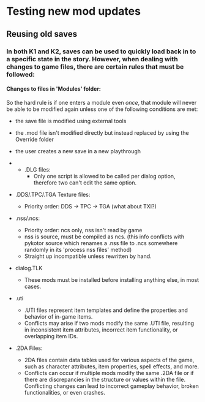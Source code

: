 # Testing new mod updates

## Reusing old saves

### In both K1 and K2, saves can be used to quickly load back in to a specific state in the story. However, when dealing with changes to game files, there are certain rules that must be followed:

#### Changes to files in 'Modules' folder:
So the hard rule is if one enters a module even *once*, that module will never be able to be modified again unless one of the following conditions are met:
- the save file is modified using external tools
- the .mod file isn't modified directly but instead replaced by using the Override folder
- the user creates a new save in a new playthrough

- - .DLG files:
    +  Only one script is allowed to be called per dialog option, therefore two can't edit the same option.
- .DDS/.TPC/.TGA Texture files:
    + Priority order: DDS -> TPC -> TGA (what about TXI?)
- .nss/.ncs:
  + Priority order: ncs only, nss isn't read by game
  + nss is source, must be compiled as ncs. (this info conflicts with pykotor source which renames a .nss file to .ncs somewhere randomly in its 'process nss files' method)
  + Straight up incompatible unless rewritten by hand.
- dialog.TLK
  + These mods must be installed before installing anything else, in most cases.
- .uti
  + .UTI files represent item templates and define the properties and behavior of in-game items.
  + Conflicts may arise if two mods modify the same .UTI file, resulting in inconsistent item attributes, incorrect item functionality, or overlapping item IDs.
- .2DA Files:
  + 2DA files contain data tables used for various aspects of the game, such as character attributes, item properties, spell effects, and more.
  + Conflicts can occur if multiple mods modify the same .2DA file or if there are discrepancies in the structure or values within the file. Conflicting changes can lead to incorrect gameplay behavior, broken functionalities, or even crashes.
